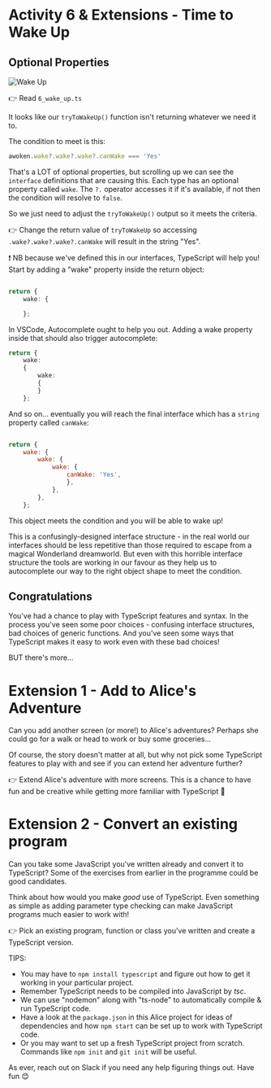 # Activity 6 & Extensions - Time to Wake Up

## Optional Properties

![Wake Up](../images/wake.jpg)

👉 Read `6_wake_up.ts`

It looks like our `tryToWakeUp()` function isn't returning whatever we need it to.

The condition to meet is this:

```TypeScript
awoken.wake?.wake?.wake?.canWake === 'Yes'
```

That's a LOT of optional properties, but scrolling up we can see the `interface` definitions that are causing this. Each type has an optional property called `wake`. The `?.` operator accesses it if it's available, if not then the condition will resolve to `false`.

So we just need to adjust the `tryToWakeUp()` output so it meets the criteria.

👉 Change the return value of `tryToWakeUp` so accessing `.wake?.wake?.wake?.canWake` will result in the string "Yes".

❗ NB because we've defined this in our interfaces, TypeScript will help you! Start by adding a "wake" property inside the return object:

```TypeScript

return {
	wake: {

	};
```

In VSCode, Autocomplete ought to help you out. Adding a wake property inside that should also trigger autocomplete:

```TypeScript
return {
	wake:
	{
		wake:
		{
	  	}
    };

```

And so on... eventually you will reach the final interface which has a `string` property called `canWake`:

```JavaScript

return {
	wake: {
		wake: {
			wake: {
				canWake: 'Yes',
				},
			},
		},
	};
```

This object meets the condition and you will be able to wake up!

This is a confusingly-designed interface structure - in the real world our interfaces should be less repetitive than those required to escape from a magical Wonderland dreamworld. But even with this horrible interface structure the tools are working in our favour as they help us to autocomplete our way to the right object shape to meet the condition.

## Congratulations

You've had a chance to play with TypeScript features and syntax. In the process you've seen some poor choices - confusing interface structures, bad choices of generic functions. And you've seen some ways that TypeScript makes it easy to work even with these bad choices!

BUT there's more...

# Extension 1 - Add to Alice's Adventure

Can you add another screen (or more!) to Alice's adventures? Perhaps she could go for a walk or head to work or buy some groceries...

Of course, the story doesn't matter at all, but why not pick some TypeScript features to play with and see if you can extend her adventure further?

👉 Extend Alice's adventure with more screens. This is a chance to have fun and be creative while getting more familiar with TypeScript 🎨

# Extension 2 - Convert an existing program

Can you take some JavaScript you've written already and convert it to TypeScript? Some of the exercises from earlier in the programme could be good candidates.

Think about how would you make _good_ use of TypeScript. Even something as simple as adding parameter type checking can make JavaScript programs much easier to work with!

👉 Pick an existing program, function or class you've written and create a TypeScript version.

TIPS:

- You may have to `npm install typescript` and figure out how to get it working in your particular project.
- Remember TypeScript needs to be compiled into JavaScript by _tsc_.
- We can use "nodemon" along with "ts-node" to automatically compile & run TypeScript code.
- Have a look at the `package.json` in this Alice project for ideas of dependencies and how `npm start` can be set up to work with TypeScript code.
- Or you may want to set up a fresh TypeScript project from scratch. Commands like `npm init` and `git init` will be useful.

As ever, reach out on Slack if you need any help figuring things out. Have fun 😊

